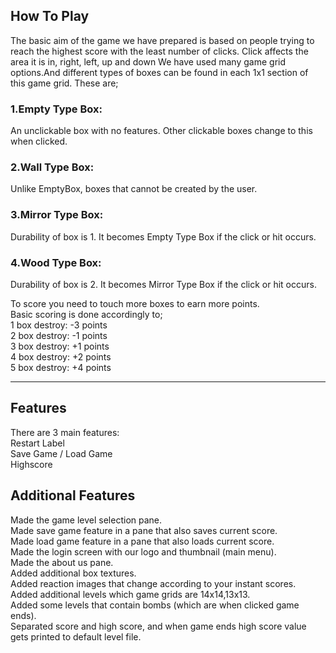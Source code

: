 ## How To Play
The basic aim of the game we have prepared is based on people trying to reach the highest score with the least number of clicks. Click affects the area it is in, right, left, up and down We have used many game grid options.And different types of boxes can be found in each 1x1 section of this game grid. These are;

### 1.Empty Type Box: 
An unclickable box with no features. Other clickable boxes change to this when clicked.
### 2.Wall Type Box: 
Unlike EmptyBox, boxes that cannot be created by the user.
### 3.Mirror Type Box: 
Durability of box is 1. It becomes Empty Type Box if the click or hit occurs.
### 4.Wood Type Box: 
Durability of box is 2. It becomes Mirror Type Box if the click or hit occurs.

To score you need to touch more boxes to earn more points.<br/>
Basic scoring is done accordingly to;<br/>
1 box destroy: -3 points<br/>
2 box destroy: -1 points<br/>
3 box destroy: +1 points<br/>
4 box destroy: +2 points<br/>
5 box destroy: +4 points
<hr/>

## Features
There are 3 main features:<br/>
Restart Label<br/>
Save Game / Load Game<br/>
Highscore

## Additional Features
Made the game level selection pane.<br/>
Made save game feature in a pane that also saves current score.<br/>
Made load game feature in a pane that also loads current score.<br/>
Made the login screen with our logo and thumbnail (main menu).<br/>
Made the about us pane.<br/>
Added additional box textures.<br/>
Added reaction images that change according to your instant scores.<br/>
Added additional levels which game grids are 14x14,13x13.<br/>
Added some levels that contain bombs (which are when clicked game ends).<br/>
Separated score and high score, and when game ends high score value gets printed to default level file.
